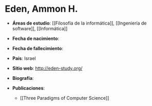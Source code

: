 # Eden, Ammon H.

- **Áreas de estudio**: [[Filosofía de la informática]], [[Ingeniería de software]], [[Informática]]
- **Fecha de nacimiento**:
- **Fecha de fallecimiento**:
- **País**: Israel
- **Sitio web**: http://eden-study.org/
- **Biografía**:
- **Publicaciones**:

	- [[Three Paradigms of Computer Science]]

